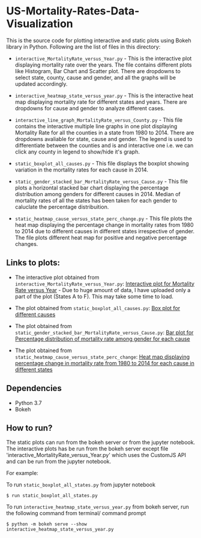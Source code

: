 # US-Mortality-Rates-Data-Visualization

This is the source code for plotting interactive and static plots using Bokeh library in Python. Following are the list of files in this directory:

* `interactive_MortalityRate_versus_Year.py` - This is the interactive plot displaying mortality rate over the years. The file contains different plots like Histogram, Bar Chart and Scatter plot. There are dropdowns to select state, county, cause and gender, and all the graphs will be updated accordingly.

* `interactive_heatmap_state_versus_year.py` - This is the interactive heat map displaying mortality rate for different states and years. There are dropdowns for cause and gender to analyze different cases.

* `interactive_line_graph_MortalityRate_versus_County.py` - This file contains the interactive multiple line graphs in one plot displaying Mortality Rate for all the counties in a state from 1980 to 2014. There are dropdowns avaliable for state, cause and gender. The legend is used to differentiate between the counties and is and interactive one i.e. we can click any county in legend to show/hide it's graph.

* `static_boxplot_all_causes.py` - This file displays the boxplot showing variation in the mortality rates for each cause in 2014.

* `static_gender_stacked_bar_MortalityRate_versus_Cause.py` - This file plots a horizontal stacked bar chart displaying the percentage distribution among genders for different causes in 2014. Median of mortality rates of all the states has been taken for each gender to caluclate the percentage distribuition.

* `static_heatmap_cause_versus_state_perc_change.py` - This file plots the heat map displaying the percentage change in mortality rates from 1980 to 2014 due to different causes in different states irrespective of gender. The file plots different heat map for positive and negative percentage changes.

## Links to plots:

* The interactive plot obtained from `interactive_MortalityRate_versus_Year.py`: [Interactive plot for Mortality Rate versus Year](http://gautambathla.com/data_visualization/STATES_A_TO_F.html) - Due to huge amount of data, I have uploaded only a part of the plot (States A to F). This may take some time to load.

* The plot obtained from `static_boxplot_all_causes.py`: [Box plot for different causes](http://gautambathla.com/data_visualization/static_boxplot_all_states.html)

* The plot obtained from `static_gender_stacked_bar_MortalityRate_versus_Cause.py`: [Bar plot for Percentage distribution of mortality rate among gender for each cause](http://gautambathla.com/data_visualization/static_gender_stacked_bar_MortalityRate_versus_Cause.html)

* The plot obtained from `static_heatmap_cause_versus_state_perc_change`: [Heat map displaying percentage change in mortality rate from 1980 to 2014 for each cause in different states](http://gautambathla.com/data_visualization/static_heatmap_cause_versus_state_perc_change.html)

## Dependencies

* Python 3.7
* Bokeh

## How to run?

The static plots can run from the bokeh server or from the jupyter notebook. The interactive plots has be run from the bokeh server except file 'interactive_MortalityRate_versus_Year.py' which uses the CustomJS API and can be run from the jupyter notebook.

For example: 

To run `static_boxplot_all_states.py` from jupyter notebook
```shell
$ run static_boxplot_all_states.py
```
To run `interactive_heatmap_state_versus_year.py` from bokeh server, run the following command from terminal/ command prompt
```shell
$ python -m bokeh serve --show interactive_heatmap_state_versus_year.py
```